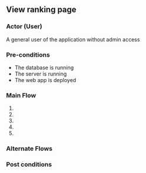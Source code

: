 ## View ranking page

### Actor (User)
A general user of the application without admin access

### Pre-conditions
- The database is running
- The server is running
- The web app is deployed

### Main Flow
1.
2.
3.
4.
5.



### Alternate Flows



### Post conditions
